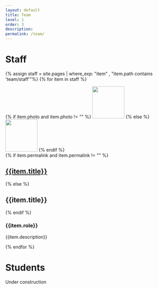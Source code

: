 ```yaml
---
layout: default
title: Team
level: 1
order: 3
description:
permalink: /team/
---
```


# Staff

{% assign staff = site.pages | where_exp: "item" , "item.path contains 'team/staff'"%}
{% for item in staff %}
<div class="item_wrap">
<div class="first">
    {% if item.photo and item.photo != "" %}
    <img src="{{item.photo}}" width="100px">
    {% else %}
    <img src="{% link assets/images/person.jpg %}" width="100px">
    {% endif %}    
</div>
<div class="second">
{% if item.permalink and item.permalink != "" %}
<h2><a href="{{item.permalink}}">{{item.title}}</a></h2>
{% else %}
<h2>{{item.title}}</a></h2>
{% endif %}    
<h3>{{item.role}}</h3>
<p>{{item.description}}</p>
</div>

</div>    
{% endfor %}


# Students

Under construction
